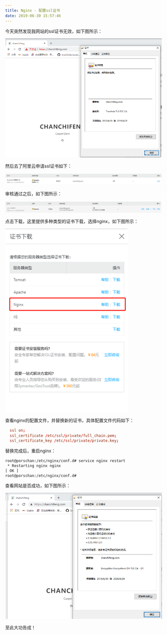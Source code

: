 ```yaml
---
title: Nginx - 配置ssl证书
date: 2019-06-30 15:57:46
---
```


今天突然发现我网站的ssl证书无效，如下图所示：

![](nginx-ssl/1.png)

然后去了阿里云申请ssl证书如下：

![](nginx-ssl/2.png)

审核通过之后，如下图所示：

![](nginx-ssl/3.png)

点击下载，这里提供多种类型的证书下载，选择nginx，如下图所示：

![](nginx-ssl/4.png)

查看nginx的配置文件，并替换新的证书，具体配置文件代码如下：

```conf
  ssl on;
  ssl_certificate /etc/ssl/private/full_chain.pem;
  ssl_certificate_key /etc/ssl/private/private.key;
```

替换完成后，重启nginx：

```shell
root@porschan:/etc/nginx/conf.d# service nginx restart 
 * Restarting nginx nginx                                                                                                                                               [ OK ] 
root@porschan:/etc/nginx/conf.d# 
```

查看网站是否成功，如下图所示：

![](nginx-ssl/5.png)

至此大功告成！